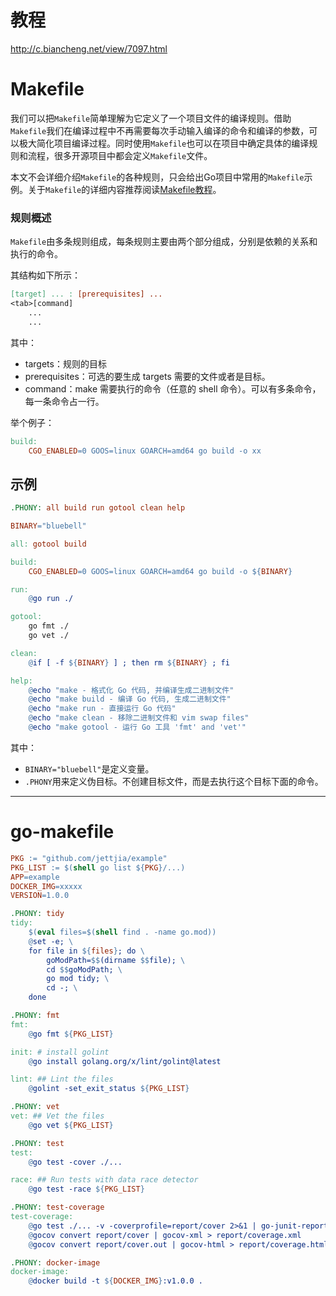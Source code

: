 # 教程

http://c.biancheng.net/view/7097.html



# Makefile

我们可以把`Makefile`简单理解为它定义了一个项目文件的编译规则。借助`Makefile`我们在编译过程中不再需要每次手动输入编译的命令和编译的参数，可以极大简化项目编译过程。同时使用`Makefile`也可以在项目中确定具体的编译规则和流程，很多开源项目中都会定义`Makefile`文件。

本文不会详细介绍`Makefile`的各种规则，只会给出Go项目中常用的`Makefile`示例。关于`Makefile`的详细内容推荐阅读[Makefile教程](http://c.biancheng.net/view/7097.html)。

### 规则概述

`Makefile`由多条规则组成，每条规则主要由两个部分组成，分别是依赖的关系和执行的命令。

其结构如下所示：

```makefile
[target] ... : [prerequisites] ...
<tab>[command]
    ...
    ...
```

其中：

- targets：规则的目标
- prerequisites：可选的要生成 targets 需要的文件或者是目标。
- command：make 需要执行的命令（任意的 shell 命令）。可以有多条命令，每一条命令占一行。

举个例子：

```makefile
build:
	CGO_ENABLED=0 GOOS=linux GOARCH=amd64 go build -o xx
```

## 示例

```makefile
.PHONY: all build run gotool clean help

BINARY="bluebell"

all: gotool build

build:
	CGO_ENABLED=0 GOOS=linux GOARCH=amd64 go build -o ${BINARY}

run:
	@go run ./

gotool:
	go fmt ./
	go vet ./

clean:
	@if [ -f ${BINARY} ] ; then rm ${BINARY} ; fi

help:
	@echo "make - 格式化 Go 代码, 并编译生成二进制文件"
	@echo "make build - 编译 Go 代码, 生成二进制文件"
	@echo "make run - 直接运行 Go 代码"
	@echo "make clean - 移除二进制文件和 vim swap files"
	@echo "make gotool - 运行 Go 工具 'fmt' and 'vet'"
```

其中：

- `BINARY="bluebell"`是定义变量。
- `.PHONY`用来定义伪目标。不创建目标文件，而是去执行这个目标下面的命令。

------



# go-makefile

```makefile
PKG := "github.com/jettjia/example"
PKG_LIST := $(shell go list ${PKG}/...)
APP=example
DOCKER_IMG=xxxxx
VERSION=1.0.0

.PHONY: tidy
tidy:
	$(eval files=$(shell find . -name go.mod))
	@set -e; \
	for file in ${files}; do \
		goModPath=$$(dirname $$file); \
		cd $$goModPath; \
		go mod tidy; \
		cd -; \
	done

.PHONY: fmt
fmt:
	@go fmt ${PKG_LIST}

init: # install golint
	@go install golang.org/x/lint/golint@latest

lint: ## Lint the files
	@golint -set_exit_status ${PKG_LIST}

.PHONY: vet
vet: ## Vet the files
	@go vet ${PKG_LIST}

.PHONY: test
test:
	@go test -cover ./...

race: ## Run tests with data race detector
	@go test -race ${PKG_LIST}

.PHONY: test-coverage
test-coverage:
	@go test ./... -v -coverprofile=report/cover 2>&1 | go-junit-report > report/ut_report.xml
	@gocov convert report/cover | gocov-xml > report/coverage.xml
	@gocov convert report/cover.out | gocov-html > report/coverage.html

.PHONY: docker-image
docker-image:
	@docker build -t ${DOCKER_IMG}:v1.0.0 .

```


